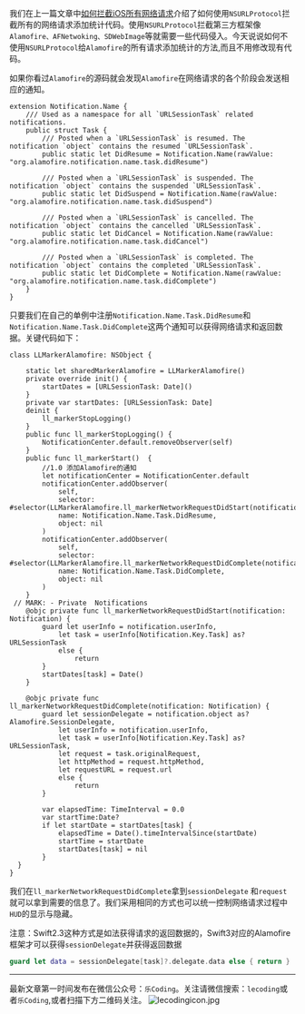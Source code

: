我们在上一篇文章中[如何拦截iOS所有网络请求](http://mp.weixin.qq.com/s/yZFNommXNZMfUormrFn2vw)介绍了如何使用`NSURLProtocol`拦截所有的网络请求添加统计代码。使用`NSURLProtocol`拦截第三方框架像`Alamofire、AFNetwoking、SDWebImage`等就需要一些代码侵入。今天说说如何不使用`NSURLProtocol`给`Alamofire`的所有请求添加统计的方法,而且不用修改现有代码。

如果你看过`Alamofire`的源码就会发现`Alamofire`在网络请求的各个阶段会发送相应的通知。

```
extension Notification.Name {
    /// Used as a namespace for all `URLSessionTask` related notifications.
    public struct Task {
        /// Posted when a `URLSessionTask` is resumed. The notification `object` contains the resumed `URLSessionTask`.
        public static let DidResume = Notification.Name(rawValue: "org.alamofire.notification.name.task.didResume")

        /// Posted when a `URLSessionTask` is suspended. The notification `object` contains the suspended `URLSessionTask`.
        public static let DidSuspend = Notification.Name(rawValue: "org.alamofire.notification.name.task.didSuspend")

        /// Posted when a `URLSessionTask` is cancelled. The notification `object` contains the cancelled `URLSessionTask`.
        public static let DidCancel = Notification.Name(rawValue: "org.alamofire.notification.name.task.didCancel")

        /// Posted when a `URLSessionTask` is completed. The notification `object` contains the completed `URLSessionTask`.
        public static let DidComplete = Notification.Name(rawValue: "org.alamofire.notification.name.task.didComplete")
    }
}
```

只要我们在自己的单例中注册`Notification.Name.Task.DidResume`和`Notification.Name.Task.DidComplete`这两个通知可以获得网络请求和返回数据。关键代码如下：
```
class LLMarkerAlamofire: NSObject {

    static let sharedMarkerAlamofire = LLMarkerAlamofire()
    private override init() {
        startDates = [URLSessionTask: Date]()
    }
    private var startDates: [URLSessionTask: Date]
    deinit {
        ll_markerStopLogging()
    }
    public func ll_markerStopLogging() {
        NotificationCenter.default.removeObserver(self)
    }
    public func ll_markerStart()  {
        //1.0 添加Alamofire的通知
        let notificationCenter = NotificationCenter.default
        notificationCenter.addObserver(
            self,
            selector: #selector(LLMarkerAlamofire.ll_markerNetworkRequestDidStart(notification:)),
            name: Notification.Name.Task.DidResume,
            object: nil
        )
        notificationCenter.addObserver(
            self,
            selector: #selector(LLMarkerAlamofire.ll_markerNetworkRequestDidComplete(notification:)),
            name: Notification.Name.Task.DidComplete,
            object: nil
        )
    }
 // MARK: - Private  Notifications
    @objc private func ll_markerNetworkRequestDidStart(notification: Notification) {
        guard let userInfo = notification.userInfo,
            let task = userInfo[Notification.Key.Task] as? URLSessionTask
            else {
                return
        }
        startDates[task] = Date()
    }
    
    @objc private func ll_markerNetworkRequestDidComplete(notification: Notification) {
        guard let sessionDelegate = notification.object as? Alamofire.SessionDelegate,
            let userInfo = notification.userInfo,
            let task = userInfo[Notification.Key.Task] as? URLSessionTask,
            let request = task.originalRequest,
            let httpMethod = request.httpMethod,
            let requestURL = request.url
            else {
                return
        }
        
        var elapsedTime: TimeInterval = 0.0
        var startTime:Date?
        if let startDate = startDates[task] {
            elapsedTime = Date().timeIntervalSince(startDate)
            startTime = startDate
            startDates[task] = nil
        }
  }
}

```



我们在`ll_markerNetworkRequestDidComplete`拿到`sessionDelegate` 和`request `就可以拿到需要的信息了。我们采用相同的方式也可以统一控制网络请求过程中`HUD`的显示与隐藏。

注意：Swift2.3这种方式是如法获得请求的返回数据的，Swift3对应的Alamofire框架才可以获得`sessionDelegate`并获得返回数据

```swift
guard let data = sessionDelegate[task]?.delegate.data else { return }
```
-----------------------
最新文章第一时间发布在微信公众号：`乐Coding`。关注请微信搜索：`lecoding`或者`乐Coding`,或者扫描下方二维码关注。
![lecoding](http://upload-images.jianshu.io/upload_images/1159872-1bb43add674a10d0.jpg?imageMogr2/auto-orient/strip%7CimageView2/2/w/1240)icon.jpg
